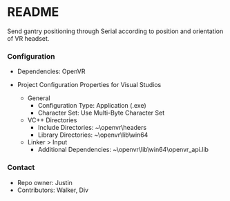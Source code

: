 # README #
Send gantry positioning through Serial according to position and orientation of VR headset.

### Configuration ###

* Dependencies: OpenVR

* Project Configuration Properties for Visual Studios
    * General
        * Configuration Type: Application (.exe)
        * Character Set: Use Multi-Byte Character Set
    * VC++ Directories
        * Include Directories: ~\openvr\headers
        * Library Directories: ~\openvr\lib\win64
    * Linker > Input
        * Additional Dependencies: ~\openvr\lib\win64\openvr_api.lib

### Contact ###

* Repo owner: Justin
* Contributors: Walker, Div